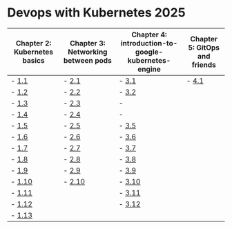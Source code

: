 # Devops with Kubernetes 2025

| Chapter 2: Kubernetes basics                                              | Chapter 3: Networking between pods                                        | Chapter 4: introduction-to-google-kubernetes-engine                       | Chapter 5: GitOps and friends                                           |
|---------------------------------------------------------------------------|---------------------------------------------------------------------------|---------------------------------------------------------------------------|-------------------------------------------------------------------------|
| - [1.1](https://github.com/PacoZG/devops-with-kubernetes-2025/tree/1.1)   | - [2.1](https://github.com/PacoZG/devops-with-kubernetes-2025/tree/2.1)   | - [3.1](https://github.com/PacoZG/devops-with-kubernetes-2025/tree/3.1)   | - [4.1](https://github.com/PacoZG/devops-with-kubernetes-2025/tree/4.1) 
| - [1.2](https://github.com/PacoZG/devops-with-kubernetes-2025/tree/1.2)   | - [2.2](https://github.com/PacoZG/devops-with-kubernetes-2025/tree/2.2)   | - [3.2](https://github.com/PacoZG/devops-with-kubernetes-2025/tree/3.2)   |
| - [1.3](https://github.com/PacoZG/devops-with-kubernetes-2025/tree/1.3)   | - [2.3](https://github.com/PacoZG/devops-with-kubernetes-2025/tree/2.3)   | -                                                                         |
| - [1.4](https://github.com/PacoZG/devops-with-kubernetes-2025/tree/1.4)   | - [2.4](https://github.com/PacoZG/devops-with-kubernetes-2025/tree/2.4)   | -                                                                         |
| - [1.5](https://github.com/PacoZG/devops-with-kubernetes-2025/tree/1.5)   | - [2.5](https://github.com/PacoZG/devops-with-kubernetes-2025/tree/2.5)   | - [3.5](https://github.com/PacoZG/devops-with-kubernetes-2025/tree/3.5)   |
| - [1.6](https://github.com/PacoZG/devops-with-kubernetes-2025/tree/1.6)   | - [2.6](https://github.com/PacoZG/devops-with-kubernetes-2025/tree/2.6)   | - [3.6](https://github.com/PacoZG/devops-with-kubernetes-2025/tree/3.6)   |
| - [1.7](https://github.com/PacoZG/devops-with-kubernetes-2025/tree/1.7)   | - [2.7](https://github.com/PacoZG/devops-with-kubernetes-2025/tree/2.7)   | - [3.7](https://github.com/PacoZG/devops-with-kubernetes-2025/tree/3.7)   |
| - [1.8](https://github.com/PacoZG/devops-with-kubernetes-2025/tree/1.8)   | - [2.8](https://github.com/PacoZG/devops-with-kubernetes-2025/tree/2.8)   | - [3.8](https://github.com/PacoZG/devops-with-kubernetes-2025/tree/3.8)   |
| - [1.9](https://github.com/PacoZG/devops-with-kubernetes-2025/tree/1.9)   | - [2.9](https://github.com/PacoZG/devops-with-kubernetes-2025/tree/2.9)   | - [3.9](https://github.com/PacoZG/devops-with-kubernetes-2025/tree/3.9)   |
| - [1.10](https://github.com/PacoZG/devops-with-kubernetes-2025/tree/1.10) | - [2.10](https://github.com/PacoZG/devops-with-kubernetes-2025/tree/2.10) | - [3.10](https://github.com/PacoZG/devops-with-kubernetes-2025/tree/3.10) |
| - [1.11](https://github.com/PacoZG/devops-with-kubernetes-2025/tree/1.11) |                                                                           | - [3.11](https://github.com/PacoZG/devops-with-kubernetes-2025/tree/3.11) |
| - [1.12](https://github.com/PacoZG/devops-with-kubernetes-2025/tree/1.12) |                                                                           | - [3.12](https://github.com/PacoZG/devops-with-kubernetes-2025/tree/3.12) |
| - [1.13](https://github.com/PacoZG/devops-with-kubernetes-2025/tree/1.13) |


